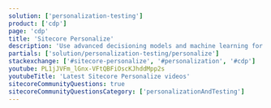 ```yaml
---
solution: ['personalization-testing']
product: ['cdp']
page: 'cdp'
title: 'Sitecore Personalize'
description: 'Use advanced decisioning models and machine learning for personalization in your composable DXP.'
partials: ['solution/personalization-testing/personalize']
stackexchange: ['#sitecore-personalize', '#personalization', '#cdp']
youtube: PL1jJVFm_lGnx-VFtQBFiOscKJhddMpp2s
youtubeTitle: 'Latest Sitecore Personalize videos'
sitecoreCommunityQuestions: true
sitecoreCommunityQuestionsCategory: ['personalizationAndTesting']
---
```

